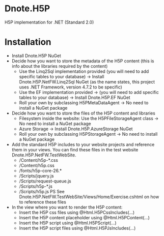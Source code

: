 # Dnote.H5P
H5P implementation for .NET (Standard 2.0)

# Installation
- Install Dnote.H5P NuGet
- Decide how you want to store the metadata of the H5P content (this is info about the libraries required by the content)
  - Use the Linq2Sql implementation provided (you will need to add specific tables to your database) -> Install Dnote.H5P.NetFW.Linq2Sql NuGet (as the name states, this project uses .NET Framework, version 4.7.2 to be specific)
  - Use the EF implementation provided -> (you will need to add specific tables to your database) -> Install Dnote.H5P.EF NuGet
  - Roll your own by subclassing H5PMetaDataAgent -> No need to install a NuGet package
- Decide how you want to store the files of the H5P content and libraries
  - Filesystem inside the website: Use the H5PFileStorageAgent class -> No need to install a NuGet package
  - Azure Storage -> Install Dnote.H5P.AzureStorage NuGet
  - Roll your own by subclassing H5PStorageAgent -> No need to install a NuGet package
- Add the standard H5P includes to your website projects and reference them in your views. You can find these files in the test website Dnote.H5P.NetFW.TestWebSite.
  - /Content/h5p-*.css
  - /Content/h5p.css
  - /fonts/h5p-core-26.*
  - /Scripts/jquery.js
  - /Scripts/request-queue.js
  - /Scripts/h5p-*.js
  - /Scripts/h5p.js
  PS See Dnote.H5P.NetFW.TestWebSite/Views/Home/Exercise.cshtml on how to reference these files
- In the view where you want to render the H5P content:
  - Insert the H5P css files using @Html.H5PCssIncludes(...)
  - Insert the H5P content placeholder using @Html.H5PContent(...)
  - Insert the H5P script using @Html.H5PScript(...)
  - Insert the H5P script files using @Html.H5PJsIncludes(...)
